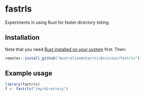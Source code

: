 
<!-- README.md is generated from README.Rmd. Please edit that file -->

# fastrls

<!-- badges: start -->

<!-- badges: end -->

Experiments in using Rust for faster directory listing.

## Installation

Note that you need [Rust installed on your
system](https://www.rust-lang.org/tools/install) first. Then:

``` r
remotes::install_github("AustralianAntarcticDivision/fastrls")
```

## Example usage

``` r
library(fastrls)
f <- fastrls("/my/directory")
```
